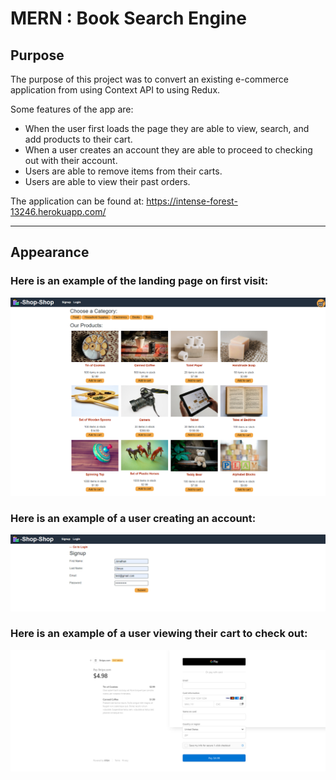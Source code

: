 # MERN : Book Search Engine

## Purpose

The purpose of this project was to convert an existing e-commerce application from using Context API to using Redux. 

Some features of the app are:

- When the user first loads the page they are able to view, search, and add products to their cart.
- When a user creates an account they are able to proceed to checking out with their account.
- Users are able to remove items from their carts. 
- Users are able to view their past orders.

The application can be found at: https://intense-forest-13246.herokuapp.com/

---

## Appearance

### Here is an example of the landing page on first visit:

![Application image](./assets/images/LandingPageImage.png)

### Here is an example of a user creating an account:

![Application image](./assets/images/LoginPageImage.png)

### Here is an example of a user viewing their cart to check out:

![Application image](./assets/images/CheckoutPageImage.png)